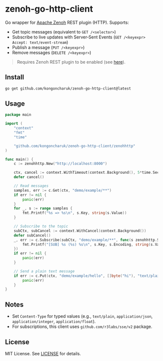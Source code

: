 # zenoh-go-http-client

Go wrapper for [Apache Zenoh](https://zenoh.io/) REST plugin (HTTP). Supports:
- Get topic messages (equivalent to `GET /<selector>`)
- Subscribe to live updates with Server‑Sent Events (`GET /<keyexpr>` `Accept: text/event-stream`)
- Publish a message (`PUT /<keyexpr>`)
- Remove messages (`DELETE /<keyexpr>`)

> Requires Zenoh REST plugin to be enabled (see [here](https://zenoh.io/docs/manual/plugin-http/)).

## Install

```bash
go get github.com/kongoncharuk/zenoh-go-http-client@latest
```

## Usage

```go
package main

import (
    "context"
    "fmt"
    "time"

    "github.com/kongoncharuk/zenoh-go-http-client/zenohhttp"
)

func main() {
    c := zenohhttp.New("http://localhost:8000")

    ctx, cancel := context.WithTimeout(context.Background(), 5*time.Second)
    defer cancel()

    // Read messages
    samples, err := c.Get(ctx, "demo/example/**")
    if err != nil {
        panic(err)
    }
    for _, s := range samples {
        fmt.Printf("%s => %s\n", s.Key, string(s.Value))
    }

    // Subscribe to the topic
    subCtx, subCancel := context.WithCancel(context.Background())
    defer subCancel()
    _, err := c.Subscribe(subCtx, "demo/example/**", func(s zenohhttp.Sample) {
        fmt.Printf("[SUB] %s (%s) %s\n", s.Key, s.Encoding, string(s.Value))
    })
    if err != nil {
        panic(err)
    }

	// Send a plain text message
	if err := c.Put(ctx, "demo/example/hello", []byte("hi"), "text/plain"); err != nil {
		panic(err)
	}
}
```

## Notes

- Set `Content-Type` for typed values (e.g., `text/plain`, `application/json`, `application/integer`, `application/float`).
- For subscriptions, this client uses `github.com/r3labs/sse/v2` package.

## License

MIT License. See [LICENSE](./LICENSE) for details.
